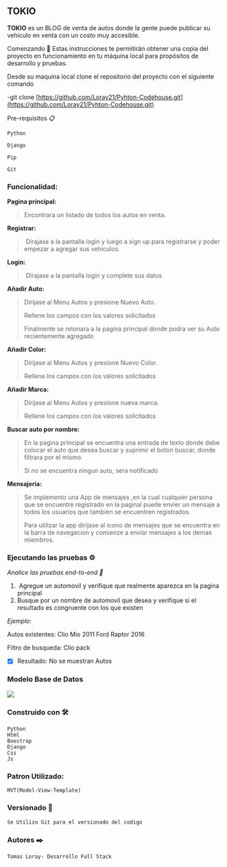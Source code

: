 ## **TOKIO**

**TOKIO** es un BLOG de venta de autos donde la gente puede publicar su vehiculo en venta con un costo muy accesible.

Comenzando 🚀 Estas instrucciones te permitirán obtener una copia del proyecto en funcionamiento en tu máquina local para propósitos de desarrollo y pruebas.

Desde su maquina local clone el repositorio del proyecto con el siguiente comando

\-git clone [https://github.com/Loray21/Pyhton-Codehouse.git](https://github.com/Loray21/Pyhton-Codehouse.git)

Pre-requisitos 📋

```plaintext
Python

Django

Pip

Git
```

### **Funcionalidad:**

**Pagina principal:**

> Encontrara un listado de todos los autos en venta.

**Registrar:**

>  Dirajase a la pantalla login y luego a sign up para registrarse y poder empezar a agregar sus vehiculos. 

**Login:**

>  Dirajase a la pantalla login y complete sus datos 

**Añadir Auto:**

> Dirijase al Menu Autos y presione Nuevo Auto.
> 
> Rellene los campos con los valores solicitados
> 
> Finalmente se retonara a la pagina principal donde podra ver su Auto recientemente agregado

**Añadir Color:**

> Dirijase al Menu Autos y presione Nuevo Color.
> 
> Rellene los campos con los valores solicitados

**Añadir Marca:**

> Dirijase al Menu Autos y presione nueva marca.
> 
> Rellene los campos con los valores solicitados

**Buscar auto por nombre:**

> En la pagina principal se encuentra una entrada de texto donde debe colocar el auto que desea buscar y suprimir el boton buscar, donde filtrara por el mismo.
> 
> Si no se encuentra ningun auto, sera notificado

**Mensajeria:**

> Se implemento una App de mensajes ,en la cual cualquier persona que se encuentre registrado en la paginal puede envier un mensaje a todos los usuarios que tambien se encuentren registrados.
> 
> Para utilizar la app dirijase al icono de mensajes que se encuentra en la barra de navegacion y comienze a enviar mensajes a los demas miembros.

### **Ejecutando las pruebas ⚙️**

_Analice las pruebas end-to-end 🔩_

1.   Agregue un automovil y verifique que realmente aparezca en la pagina principal
2.  Busque por un nombre de automovil que desea y verifique si el resultado es congruente con los que existen

_Ejemplo_:

Autos existentes: Clio Mio 2011 Ford Raptor 2016

Filtro de busqueda: Clio pack

*   [x] Resultado: No se muestran Autos 

### **Modelo Base de Datos** 

![](https://33333.cdn.cke-cs.com/kSW7V9NHUXugvhoQeFaf/images/f4a9d4acd72413eaa894cf63926d35359945aa13f18257c1.png)

### **Construido con 🛠️**

```plaintext
Python
Html
Boostrap
Django
Css
Js
```

### **Patron Utilizado:**

```plaintext
MVT(Model-View-Template)
```

### **Versionado 📌**

```plaintext
Se Utilizo Git para el versionado del codigo
```

### **Autores ✒️**

```plaintext
Tomas Loray- Desarrollo Full Stack
```
